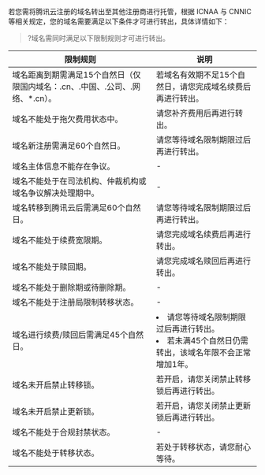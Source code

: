 若您需将腾讯云注册的域名转出至其他注册商进行托管，根据 ICNAA 与 CNNIC 等相关规定，您的域名需要满足以下条件才可进行转出，具体详情如下：

>?域名需同时满足以下限制规则才可进行转出。
>
<table>
<thead>
<tr>
<th>限制规则</th>
<th>说明</th>
</tr>
</thead>
<tbody><tr>
<td>域名距离到期需满足15个自然日（仅限国内域名：.cn、.中国、.公司、.网络、*.cn）。</td>
<td>若域名有效期不足15个自然日，请您完成域名续费后再进行转出。</td>
</tr>
<tr>
<td>域名不能处于拖欠费用状态中。</td>
<td>请您补齐费用后再进行转出。</td>
</tr>
<tr>
<td>域名新注册需满足60个自然日。</td>
<td>请您等待域名限制期限过后再进行转出。</td>
</tr>
<tr>
<td>域名主体信息不能存在争议。</td>
<td>-</td>
</tr>
<tr>
<td>域名不能处于在司法机构、仲裁机构或域名争议解决处理期中。</td>
<td>-</td>
</tr>
<tr>
<td>域名转移到腾讯云后需满足60个自然日。</td>
<td>请您等待域名限制期限过后再进行转出。</td>
</tr>
<tr>
<td>域名不能处于续费宽限期。</td>
<td>请您完成域名续费后再进行转出。</td>
</tr>
<tr>
<td>域名不能处于赎回期。</td>
<td>请您完成域名赎回后再进行转出。</td>
</tr>
<tr>
<td>域名不能处于删除期或待删除期。</td>
<td>-</td>
</tr>
<tr>
<td>域名不能处于注册局限制转移状态。</td>
<td>-</td>
</tr>
<tr>
<td>域名进行续费/赎回后需满足45个自然日。</td>
<td><li>请您等待域名限制期限过后再进行转出。</li><li>若未满45个自然日仍需转出，该域名年限不会正常增加1年。</li></td>
</tr>
<tr>
<td>域名未开启禁止转移锁。</td>
<td>若开启，请您关闭禁止转移锁后再进行转出。</td>
</tr>
<tr>
<td>域名未开启禁止更新锁。</td>
<td>若开启，请您关闭禁止更新锁后再进行转出。</td>
</tr>
<tr>
<td>域名不能处于合规封禁状态。</td>
<td>-</td>
</tr>
<tr>
<td>域名不能处于转移状态。</td>
<td>若处于转移状态，请您耐心等待。</td>
</tr>
</tbody></table>









